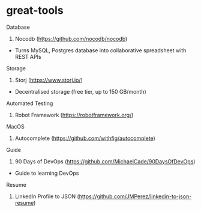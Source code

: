 # great-tools

Database

1) Nocodb (https://github.com/nocodb/nocodb)
- Turns MySQL, Postgres database into collaborative spreadsheet with REST APIs

Storage
1) Storj (https://www.storj.io/)
- Decentralised storage (free tier, up to 150 GB/month)

Automated Testing
1) Robot Framework (https://robotframework.org/)

MacOS
1) Autocomplete (https://github.com/withfig/autocomplete)

Guide

1) 90 Days of DevOps (https://github.com/MichaelCade/90DaysOfDevOps)
- Guide to learning DevOps

Resume
1) LinkedIn Profile to JSON (https://github.com/JMPerez/linkedin-to-json-resume)
